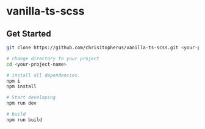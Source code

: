 # vanilla-ts-scss

## Get Started

```zsh
git clone https://github.com/chrisitopherus/vanilla-ts-scss.git <your-project-name>

# change directory to your project
cd <your-project-name>

# install all dependencies.
npm i
npm install

# Start developing
npm run dev

# build
npm run build

```
